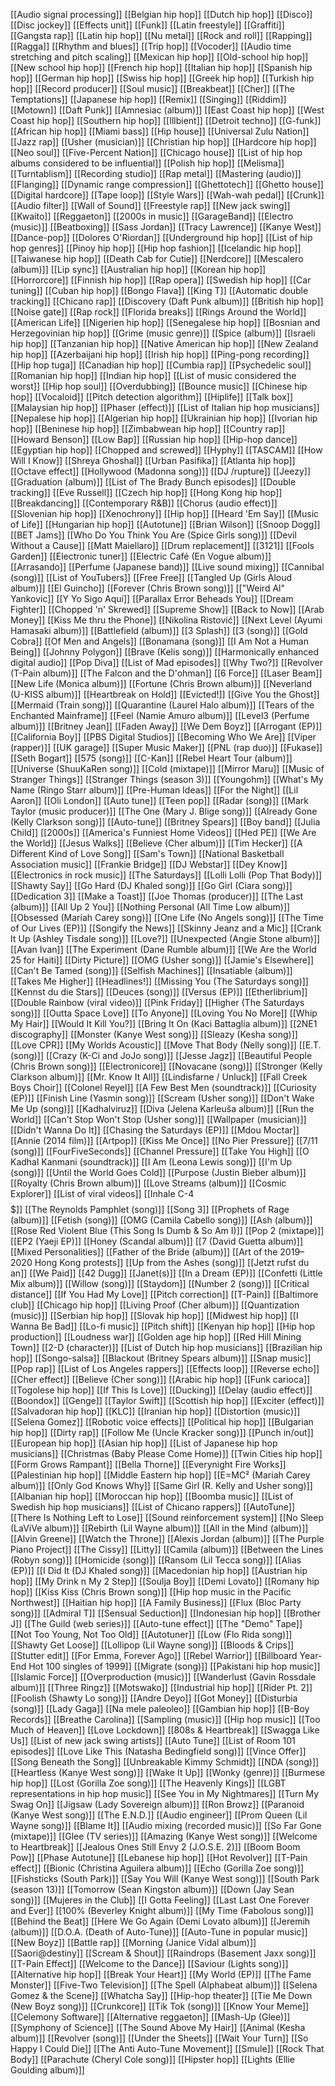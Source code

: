 [[Audio signal processing]]
[[Belgian hip hop]]
[[Dutch hip hop]]
[[Disco]]
[[Disc jockey]]
[[Effects unit]]
[[Funk]]
[[Latin freestyle]]
[[Graffiti]]
[[Gangsta rap]]
[[Latin hip hop]]
[[Nu metal]]
[[Rock and roll]]
[[Rapping]]
[[Ragga]]
[[Rhythm and blues]]
[[Trip hop]]
[[Vocoder]]
[[Audio time stretching and pitch scaling]]
[[Mexican hip hop]]
[[Old-school hip hop]]
[[New school hip hop]]
[[French hip hop]]
[[Italian hip hop]]
[[Spanish hip hop]]
[[German hip hop]]
[[Swiss hip hop]]
[[Greek hip hop]]
[[Turkish hip hop]]
[[Record producer]]
[[Soul music]]
[[Breakbeat]]
[[Cher]]
[[The Temptations]]
[[Japanese hip hop]]
[[Remix]]
[[Singing]]
[[Riddim]]
[[Motown]]
[[Daft Punk]]
[[Amnesiac (album)]]
[[East Coast hip hop]]
[[West Coast hip hop]]
[[Southern hip hop]]
[[Illbient]]
[[Detroit techno]]
[[G-funk]]
[[African hip hop]]
[[Miami bass]]
[[Hip house]]
[[Universal Zulu Nation]]
[[Jazz rap]]
[[Usher (musician)]]
[[Christian hip hop]]
[[Hardcore hip hop]]
[[Neo soul]]
[[Five-Percent Nation]]
[[Chicago house]]
[[List of hip hop albums considered to be influential]]
[[Polish hip hop]]
[[Melisma]]
[[Turntablism]]
[[Recording studio]]
[[Rap metal]]
[[Mastering (audio)]]
[[Flanging]]
[[Dynamic range compression]]
[[Ghettotech]]
[[Ghetto house]]
[[Digital hardcore]]
[[Tape loop]]
[[Style Wars]]
[[Wah-wah pedal]]
[[Crunk]]
[[Audio filter]]
[[Wall of Sound]]
[[Freestyle rap]]
[[New jack swing]]
[[Kwaito]]
[[Reggaeton]]
[[2000s in music]]
[[GarageBand]]
[[Electro (music)]]
[[Beatboxing]]
[[Sass Jordan]]
[[Tracy Lawrence]]
[[Kanye West]]
[[Dance-pop]]
[[Dolores O'Riordan]]
[[Underground hip hop]]
[[List of hip hop genres]]
[[Pinoy hip hop]]
[[Hip hop fashion]]
[[Icelandic hip hop]]
[[Taiwanese hip hop]]
[[Death Cab for Cutie]]
[[Nerdcore]]
[[Mescalero (album)]]
[[Lip sync]]
[[Australian hip hop]]
[[Korean hip hop]]
[[Horrorcore]]
[[Finnish hip hop]]
[[Rap opera]]
[[Swedish hip hop]]
[[Car tuning]]
[[Cuban hip hop]]
[[Bongo Flava]]
[[King T]]
[[Automatic double tracking]]
[[Chicano rap]]
[[Discovery (Daft Punk album)]]
[[British hip hop]]
[[Noise gate]]
[[Rap rock]]
[[Florida breaks]]
[[Rings Around the World]]
[[American Life]]
[[Nigerien hip hop]]
[[Senegalese hip hop]]
[[Bosnian and Herzegovinian hip hop]]
[[Grime (music genre)]]
[[Spice (album)]]
[[Israeli hip hop]]
[[Tanzanian hip hop]]
[[Native American hip hop]]
[[New Zealand hip hop]]
[[Azerbaijani hip hop]]
[[Irish hip hop]]
[[Ping-pong recording]]
[[Hip hop tuga]]
[[Canadian hip hop]]
[[Cumbia rap]]
[[Psychedelic soul]]
[[Romanian hip hop]]
[[Indian hip hop]]
[[List of music considered the worst]]
[[Hip hop soul]]
[[Overdubbing]]
[[Bounce music]]
[[Chinese hip hop]]
[[Vocaloid]]
[[Pitch detection algorithm]]
[[Hiplife]]
[[Talk box]]
[[Malaysian hip hop]]
[[Phaser (effect)]]
[[List of Italian hip hop musicians]]
[[Nepalese hip hop]]
[[Algerian hip hop]]
[[Ukrainian hip hop]]
[[Ivorian hip hop]]
[[Beninese hip hop]]
[[Zimbabwean hip hop]]
[[Country rap]]
[[Howard Benson]]
[[Low Bap]]
[[Russian hip hop]]
[[Hip-hop dance]]
[[Egyptian hip hop]]
[[Chopped and screwed]]
[[Hyphy]]
[[TASCAM]]
[[How Will I Know]]
[[Shreya Ghoshal]]
[[Urban Pasifika]]
[[Atlanta hip hop]]
[[Octave effect]]
[[Hollywood (Madonna song)]]
[[DJ /rupture]]
[[Jeezy]]
[[Graduation (album)]]
[[List of The Brady Bunch episodes]]
[[Double tracking]]
[[Eve Russell]]
[[Czech hip hop]]
[[Hong Kong hip hop]]
[[Breakdancing]]
[[Contemporary R&B]]
[[Chorus (audio effect)]]
[[Slovenian hip hop]]
[[Xenochrony]]
[[Hip hop]]
[[Heard 'Em Say]]
[[Music of Life]]
[[Hungarian hip hop]]
[[Autotune]]
[[Brian Wilson]]
[[Snoop Dogg]]
[[BET Jams]]
[[Who Do You Think You Are (Spice Girls song)]]
[[Devil Without a Cause]]
[[Matt Maiellaro]]
[[Drum replacement]]
[[3121]]
[[Fools Garden]]
[[Electronic tuner]]
[[Electric Café (En Vogue album)]]
[[Arrasando]]
[[Perfume (Japanese band)]]
[[Live sound mixing]]
[[Cannibal (song)]]
[[List of YouTubers]]
[[Free Free]]
[[Tangled Up (Girls Aloud album)]]
[[El Guincho]]
[[Forever (Chris Brown song)]]
[["Weird Al" Yankovic]]
[[Y Yo Sigo Aquí]]
[[Parallax Error Beheads You]]
[[Dream Fighter]]
[[Chopped 'n' Skrewed]]
[[Supreme Show]]
[[Back to Now]]
[[Arab Money]]
[[Kiss Me thru the Phone]]
[[Nikolina Ristović]]
[[Next Level (Ayumi Hamasaki album)]]
[[Battlefield (album)]]
[[3 Splash]]
[[3 (song)]]
[[Gold Cobra]]
[[Of Men and Angels]]
[[Bonamana (song)]]
[[I Am Not a Human Being]]
[[Johnny Polygon]]
[[Brave (Kelis song)]]
[[Harmonically enhanced digital audio]]
[[Pop Diva]]
[[List of Mad episodes]]
[[Why Two?]]
[[Revolver (T-Pain album)]]
[[The Falcon and the D'ohman]]
[[6 Force]]
[[Laser Beam]]
[[New Life (Monica album)]]
[[Fortune (Chris Brown album)]]
[[Neverland (U-KISS album)]]
[[Heartbreak on Hold]]
[[Evicted!]]
[[Give You the Ghost]]
[[Mermaid (Train song)]]
[[Quarantine (Laurel Halo album)]]
[[Tears of the Enchanted Mainframe]]
[[Feel (Namie Amuro album)]]
[[Level3 (Perfume album)]]
[[Britney Jean]]
[[Faden Away]]
[[We Dem Boyz]]
[[Arrogant (EP)]]
[[California Boy]]
[[PBS Digital Studios]]
[[Becoming Who We Are]]
[[Viper (rapper)]]
[[UK garage]]
[[Super Music Maker]]
[[PNL (rap duo)]]
[[Fukase]]
[[Seth Bogart]]
[[575 (song)]]
[[C-Kan]]
[[Rebel Heart Tour (album)]]
[[Universe (ShuuKaRen song)]]
[[Cold (mixtape)]]
[[Mirror Maru]]
[[Music of Stranger Things]]
[[Stranger Things (season 3)]]
[[Youngohm]]
[[What's My Name (Ringo Starr album)]]
[[Pre-Human Ideas]]
[[For the Night]]
[[Lil Aaron]]
[[Oli London]]
[[Auto tune]]
[[Teen pop]]
[[Radar (song)]]
[[Mark Taylor (music producer)]]
[[The One (Mary J. Blige song)]]
[[Already Gone (Kelly Clarkson song)]]
[[Auto-tune]]
[[Britney Spears]]
[[Boy band]]
[[Julia Child]]
[[2000s]]
[[America's Funniest Home Videos]]
[[Hed PE]]
[[We Are the World]]
[[Jesus Walks]]
[[Believe (Cher album)]]
[[Tim Hecker]]
[[A Different Kind of Love Song]]
[[Sam's Town]]
[[National Basketball Association music]]
[[Frankie Bridge]]
[[DJ Webstar]]
[[Dey Know]]
[[Electronics in rock music]]
[[The Saturdays]]
[[Lolli Lolli (Pop That Body)]]
[[Shawty Say]]
[[Go Hard (DJ Khaled song)]]
[[Go Girl (Ciara song)]]
[[Dedication 3]]
[[Make a Toast]]
[[Joe Thomas (producer)]]
[[The Last (album)]]
[[All Up 2 You]]
[[Nothing Personal (All Time Low album)]]
[[Obsessed (Mariah Carey song)]]
[[One Life (No Angels song)]]
[[The Time of Our Lives (EP)]]
[[Songify the News]]
[[Skinny Jeanz and a Mic]]
[[Crank It Up (Ashley Tisdale song)]]
[[Love?]]
[[Unexpected (Angie Stone album)]]
[[Avan Ivan]]
[[The Experiment (Dane Rumble album)]]
[[We Are the World 25 for Haiti]]
[[Dirty Picture]]
[[OMG (Usher song)]]
[[Jamie's Elsewhere]]
[[Can't Be Tamed (song)]]
[[Selfish Machines]]
[[Insatiable (album)]]
[[Takes Me Higher]]
[[Headlines!]]
[[Missing You (The Saturdays song)]]
[[Kennst du die Stars]]
[[Deuces (song)]]
[[Versus (EP)]]
[[Etherlibrium]]
[[Double Rainbow (viral video)]]
[[Pink Friday]]
[[Higher (The Saturdays song)]]
[[Outta Space Love]]
[[To Anyone]]
[[Loving You No More]]
[[Whip My Hair]]
[[Would It Kill You?]]
[[Bring It On (Kaci Battaglia album)]]
[[2NE1 discography]]
[[Monster (Kanye West song)]]
[[Sleazy (Kesha song)]]
[[Love CPR]]
[[My Worlds Acoustic]]
[[Move That Body (Nelly song)]]
[[E.T. (song)]]
[[Crazy (K-Ci and JoJo song)]]
[[Jesse Jagz]]
[[Beautiful People (Chris Brown song)]]
[[Electronicore]]
[[Novacane (song)]]
[[Stronger (Kelly Clarkson album)]]
[[Mr. Know It All]]
[[Lindisfarne / Unluck]]
[[Fall Creek Boys Choir]]
[[Colonel Reyel]]
[[A Few Best Men (soundtrack)]]
[[Curiosity (EP)]]
[[Finish Line (Yasmin song)]]
[[Scream (Usher song)]]
[[Don't Wake Me Up (song)]]
[[Kadhalviruz]]
[[Diva (Jelena Karleuša album)]]
[[Run the World]]
[[Can't Stop Won't Stop (Usher song)]]
[[Wallpaper (musician)]]
[[Didn't Wanna Do It]]
[[Chasing the Saturdays (EP)]]
[[Mdou Moctar]]
[[Annie (2014 film)]]
[[Artpop]]
[[Kiss Me Once]]
[[No Pier Pressure]]
[[7/11 (song)]]
[[FourFiveSeconds]]
[[Channel Pressure]]
[[Take You High]]
[[O Kadhal Kanmani (soundtrack)]]
[[I Am (Leona Lewis song)]]
[[I'm Up (song)]]
[[Until the World Goes Cold]]
[[Purpose (Justin Bieber album)]]
[[Royalty (Chris Brown album)]]
[[Love Streams (album)]]
[[Cosmic Explorer]]
[[List of viral videos]]
[[Inhale C-4 $$$$$]]
[[The Reynolds Pamphlet (song)]]
[[Song 3]]
[[Prophets of Rage (album)]]
[[Fetish (song)]]
[[OMG (Camila Cabello song)]]
[[Ash (album)]]
[[Rose Red Violent Blue (This Song Is Dumb & So Am I)]]
[[Pop 2 (mixtape)]]
[[EP2 (Yaeji EP)]]
[[Honey (Scandal album)]]
[[7 (David Guetta album)]]
[[Mixed Personalities]]
[[Father of the Bride (album)]]
[[Art of the 2019–2020 Hong Kong protests]]
[[Up from the Ashes (song)]]
[[Jetzt rufst du an]]
[[We Paid]]
[[42 Dugg]]
[[Janet(s)]]
[[In a Dream (EP)]]
[[Confetti (Little Mix album)]]
[[Willow (song)]]
[[Staydom]]
[[Number 2 (song)]]
[[Critical distance]]
[[If You Had My Love]]
[[Pitch correction]]
[[T-Pain]]
[[Baltimore club]]
[[Chicago hip hop]]
[[Living Proof (Cher album)]]
[[Quantization (music)]]
[[Serbian hip hop]]
[[Slovak hip hop]]
[[Midwest hip hop]]
[[I Wanna Be Bad]]
[[Lo-fi music]]
[[Pitch shift]]
[[Kenyan hip hop]]
[[Hip hop production]]
[[Loudness war]]
[[Golden age hip hop]]
[[Red Hill Mining Town]]
[[2-D (character)]]
[[List of Dutch hip hop musicians]]
[[Brazilian hip hop]]
[[Songo-salsa]]
[[Blackout (Britney Spears album)]]
[[Snap music]]
[[Pop rap]]
[[List of Los Angeles rappers]]
[[Effects loop]]
[[Reverse echo]]
[[Cher effect]]
[[Believe (Cher song)]]
[[Arabic hip hop]]
[[Funk carioca]]
[[Togolese hip hop]]
[[If This Is Love]]
[[Ducking]]
[[Delay (audio effect)]]
[[Boondox]]
[[Genge]]
[[Taylor Swift]]
[[Scottish hip hop]]
[[Exciter (effect)]]
[[Salvadoran hip hop]]
[[KLC]]
[[Iranian hip hop]]
[[Distortion (music)]]
[[Selena Gomez]]
[[Robotic voice effects]]
[[Political hip hop]]
[[Bulgarian hip hop]]
[[Dirty rap]]
[[Follow Me (Uncle Kracker song)]]
[[Punch in/out]]
[[European hip hop]]
[[Asian hip hop]]
[[List of Japanese hip hop musicians]]
[[Christmas (Baby Please Come Home)]]
[[Twin Cities hip hop]]
[[Form Grows Rampant]]
[[Bella Thorne]]
[[Everynight Fire Works]]
[[Palestinian hip hop]]
[[Middle Eastern hip hop]]
[[E=MC² (Mariah Carey album)]]
[[Only God Knows Why]]
[[Same Girl (R. Kelly and Usher song)]]
[[Albanian hip hop]]
[[Moroccan hip hop]]
[[Boomba music]]
[[List of Swedish hip hop musicians]]
[[List of Chicano rappers]]
[[AutoTune]]
[[There Is Nothing Left to Lose]]
[[Sound reinforcement system]]
[[No Sleep (LaViVe album)]]
[[Rebirth (Lil Wayne album)]]
[[All in the Mind (album)]]
[[Alvin Greene]]
[[Watch the Throne]]
[[Alexis Jordan (album)]]
[[The Purple Piano Project]]
[[The Cissy]]
[[Litty]]
[[Camila (album)]]
[[Between the Lines (Robyn song)]]
[[Homicide (song)]]
[[Ransom (Lil Tecca song)]]
[[Alias (EP)]]
[[I Did It (DJ Khaled song)]]
[[Macedonian hip hop]]
[[Austrian hip hop]]
[[My Drink n My 2 Step]]
[[Soulja Boy]]
[[Demi Lovato]]
[[Romany hip hop]]
[[Kiss Kiss (Chris Brown song)]]
[[Hip hop music in the Pacific Northwest]]
[[Haitian hip hop]]
[[A Family Business]]
[[Flux (Bloc Party song)]]
[[Admiral T]]
[[Sensual Seduction]]
[[Indonesian hip hop]]
[[Brother J]]
[[The Guild (web series)]]
[[Auto-tune effect]]
[[The "Demo" Tape]]
[[Not Too Young, Not Too Old]]
[[Autotuner]]
[[Low (Flo Rida song)]]
[[Shawty Get Loose]]
[[Lollipop (Lil Wayne song)]]
[[Bloods & Crips]]
[[Stutter edit]]
[[For Emma, Forever Ago]]
[[Rebel Warrior]]
[[Billboard Year-End Hot 100 singles of 1999]]
[[Migrate (song)]]
[[Pakistani hip hop music]]
[[Islamic Force]]
[[Overproduction (music)]]
[[Wanderlust (Gavin Rossdale album)]]
[[Three Ringz]]
[[Motswako]]
[[Industrial hip hop]]
[[Rider Pt. 2]]
[[Foolish (Shawty Lo song)]]
[[Andre Deyo]]
[[Got Money]]
[[Disturbia (song)]]
[[Lady Gaga]]
[[Na mele paleoleo]]
[[Gambian hip hop]]
[[B-Boy Records]]
[[Breathe Carolina]]
[[Sampling (music)]]
[[Hip hop music]]
[[Too Much of Heaven]]
[[Love Lockdown]]
[[808s & Heartbreak]]
[[Swagga Like Us]]
[[List of new jack swing artists]]
[[Auto Tune]]
[[List of Room 101 episodes]]
[[Love Like This (Natasha Bedingfield song)]]
[[Vince Offer]]
[[Song Beneath the Song]]
[[Unbreakable Kimmy Schmidt]]
[[NDA (song)]]
[[Heartless (Kanye West song)]]
[[Wake It Up]]
[[Wonky (genre)]]
[[Burmese hip hop]]
[[Lost (Gorilla Zoe song)]]
[[The Heavenly Kings]]
[[LGBT representations in hip hop music]]
[[See You in My Nightmares]]
[[Turn My Swag On]]
[[Jigsaw (Lady Sovereign album)]]
[[Ron Browz]]
[[Paranoid (Kanye West song)]]
[[The E.N.D.]]
[[Audio engineer]]
[[Prom Queen (Lil Wayne song)]]
[[Blame It]]
[[Audio mixing (recorded music)]]
[[So Far Gone (mixtape)]]
[[Glee (TV series)]]
[[Amazing (Kanye West song)]]
[[Welcome to Heartbreak]]
[[Jealous Ones Still Envy 2 (J.O.S.E. 2)]]
[[Boom Boom Pow]]
[[Phase Autotune]]
[[Lebanese hip hop]]
[[Hot Revolver]]
[[T-Pain effect]]
[[Bionic (Christina Aguilera album)]]
[[Echo (Gorilla Zoe song)]]
[[Fishsticks (South Park)]]
[[Say You Will (Kanye West song)]]
[[South Park (season 13)]]
[[Tomorrow (Sean Kingston album)]]
[[Down (Jay Sean song)]]
[[Mujeres in the Club]]
[[I Gotta Feeling]]
[[Last Last One Forever and Ever]]
[[100% (Beverley Knight album)]]
[[My Time (Fabolous song)]]
[[Behind the Beat]]
[[Here We Go Again (Demi Lovato album)]]
[[Jeremih (album)]]
[[D.O.A. (Death of Auto-Tune)]]
[[Auto-Tune in popular music]]
[[New Boyz]]
[[Battle rap]]
[[Morning (Janice Vidal album)]]
[[Saori@destiny]]
[[Scream & Shout]]
[[Raindrops (Basement Jaxx song)]]
[[T-Pain Effect]]
[[Welcome to the Dance]]
[[Saviour (Lights song)]]
[[Alternative hip hop]]
[[Break Your Heart]]
[[My World (EP)]]
[[The Fame Monster]]
[[Five-Two Television]]
[[The Spell (Alphabeat album)]]
[[Selena Gomez & the Scene]]
[[Whatcha Say]]
[[Hip-hop theater]]
[[Tie Me Down (New Boyz song)]]
[[Crunkcore]]
[[Tik Tok (song)]]
[[Know Your Meme]]
[[Celemony Software]]
[[Alternative reggaeton]]
[[Mash-Up (Glee)]]
[[Symphony of Science]]
[[The Sound Above My Hair]]
[[Animal (Kesha album)]]
[[Revolver (song)]]
[[Under the Sheets]]
[[Wait Your Turn]]
[[So Happy I Could Die]]
[[The Anti Auto-Tune Movement]]
[[Smule]]
[[Rock That Body]]
[[Parachute (Cheryl Cole song)]]
[[Hipster hop]]
[[Lights (Ellie Goulding album)]]
